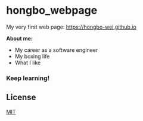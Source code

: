 # hongbo_webpage

My very first web page: https://hongbo-wei.github.io

**About me:**

- My career as a software engineer
- My boxing life
- What I like

### Keep learning!

## License

[MIT](LICENSE.md)
